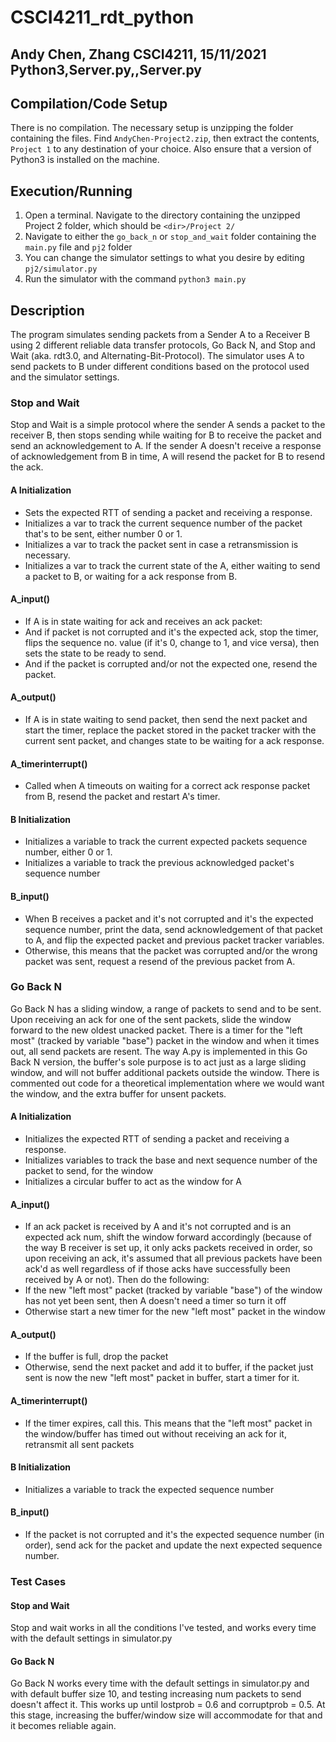 # CSCI4211_rdt_python


## Andy Chen, Zhang CSCI4211, 15/11/2021 Python3,Server.py,,Server.py

## Compilation/Code Setup

There is no compilation. The necessary setup is unzipping the folder containing the files. Find `AndyChen-Project2.zip`, then extract the contents, `Project 1` to any destination of your choice. Also ensure that a version of Python3 is installed on the machine.

## Execution/Running

1. Open a terminal. Navigate to the directory containing the unzipped Project 2 folder, which should be `<dir>/Project 2/`
2. Navigate to either the `go_back_n` or `stop_and_wait` folder containing the `main.py` file and `pj2` folder
3. You can change the simulator settings to what you desire by editing `pj2/simulator.py`
4. Run the simulator with the command `python3 main.py`

## Description

The program simulates sending packets from a Sender A to a Receiver B using 2 different reliable data transfer protocols, Go Back N, and Stop and Wait (aka. rdt3.0, and Alternating-Bit-Protocol). The simulator uses A to send packets to B under different conditions based on the protocol used and the simulator settings.

### Stop and Wait
Stop and Wait is a simple protocol where the sender A sends a packet to the receiver B, then stops sending while waiting for B to receive the packet and send an acknowledgement to A. If the sender A doesn't receive a response of acknowledgement from B in time, A will resend the packet for B to resend the ack.

#### A Initialization
* Sets the expected RTT of sending a packet and receiving a response.
* Initializes a var to track the current sequence number of the packet that's to be sent, either number 0 or 1.
* Initializes a var to track the packet sent in case a retransmission is necessary.
* Initializes a var to track the current state of the A, either waiting to send a packet to B, or waiting for a ack response from B.
#### A_input()
* If A is in state waiting for ack and receives an ack packet:
* And if packet is not corrupted and it's the expected ack, stop the timer, flips the sequence no. value (if it's 0, change to 1, and vice versa), then sets the state to be ready to send.
* And if the packet is corrupted and/or not the expected one, resend the packet.
#### A_output()
* If A is in state waiting to send packet, then send the next packet and start the timer, replace the packet stored in the packet tracker with the current sent packet, and changes state to be waiting for a ack response.
#### A_timerinterrupt()
* Called when A timeouts on waiting for a correct ack response packet from B, resend the packet and restart A's timer.
#### B Initialization
* Initializes a variable to track the current expected packets sequence number, either 0 or 1.
* Initializes a variable to track the previous acknowledged packet's sequence number
#### B_input()
* When B receives a packet and it's not corrupted and it's the expected sequence number, print the data, send acknowledgement of that packet to A, and flip the expected packet and previous packet tracker variables.
* Otherwise, this means that the packet was corrupted and/or the wrong packet was sent, request a resend of the previous packet from A.

### Go Back N
Go Back N has a sliding window, a range of packets to send and to be sent. Upon receiving an ack for one of the sent packets, slide the window forward to the new oldest unacked packet. There is a timer for the "left most" (tracked by variable "base") packet in the window and when it times out, all send packets are resent.
The way A.py is implemented in this Go Back N version, the buffer's sole purpose is to act just as a large sliding window, and will not buffer additional packets outside the window. There is commented out code for a theoretical implementation where we would want the window, and the extra buffer for unsent packets.
#### A Initialization
* Initializes the expected RTT of sending a packet and receiving a response.
* Initializes variables to track the base and next sequence number of the packet to send, for the window
* Initializes a circular buffer to act as the window for A
#### A_input()
* If an ack packet is received by A and it's not corrupted and is an  expected ack num, shift the window forward accordingly (because of the way B receiver is set up, it only acks packets received in order, so upon receiving an ack, it's assumed that all previous packets have been ack'd as well regardless of if those acks have successfully been received by A or not). Then do the following:
* If the new "left most" packet (tracked by variable "base") of the window has not yet been sent, then A doesn't need a timer so turn it off
* Otherwise start a new timer for the new "left most" packet in the window
#### A_output()
* If the buffer is full, drop the packet
* Otherwise, send the next packet and add it to buffer, if the packet just sent is now the new "left most" packet in buffer, start a timer for it.
#### A_timerinterrupt()
* If the timer expires, call this. This means that the "left most" packet in the window/buffer has timed out without receiving an ack for it, retransmit all sent packets
#### B Initialization
* Initializes a variable to track the expected sequence number
#### B_input()
* If the packet is not corrupted and it's the expected sequence number (in order), send ack for the packet and update the next expected sequence number.

### Test Cases
#### Stop and Wait
Stop and wait works in all the conditions I've tested, and works every time with the default settings in simulator.py
#### Go Back N
Go Back N works every time with the default settings in simulator.py and with default buffer size 10, and testing increasing num packets to send doesn't affect it. This works up until lostprob = 0.6 and corruptprob = 0.5. At this stage, increasing the buffer/window size will accommodate for that and it becomes reliable again.
